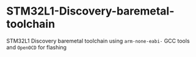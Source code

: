 # STM32L1-Discovery-baremetal-toolchain
STM32L1 Discovery baremetal toolchain using `arm-none-eabi-` GCC tools and `OpenOCD` for flashing
